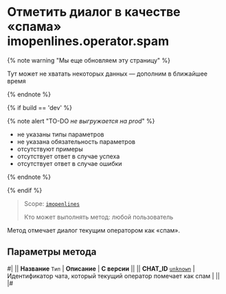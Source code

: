 # Отметить диалог в качестве «спама» imopenlines.operator.spam

{% note warning "Мы еще обновляем эту страницу" %}

Тут может не хватать некоторых данных — дополним в ближайшее время

{% endnote %}

{% if build == 'dev' %}

{% note alert "TO-DO _не выгружается на prod_" %}

- не указаны типы параметров
- не указана обязательность параметров
- отсутствуют примеры
- отсутствует ответ в случае успеха
- отсутствует ответ в случае ошибки

{% endnote %}

{% endif %}

> Scope: [`imopenlines`](../../../scopes/permissions.md)
>
> Кто может выполнять метод: любой пользователь

Метод отмечает диалог текущим оператором как «спам».

## Параметры метода

#|
|| **Название**
`Тип` | **Описание** | **С версии** ||
|| **CHAT_ID**
[`unknown`](../../../data-types.md) | Идентификатор чата, который текущий оператор помечает как спам | ||
|#